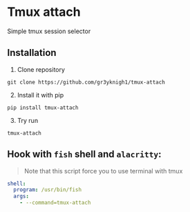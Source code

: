 # Tmux attach

Simple tmux session selector

## Installation

1. Clone repository

```shell
git clone https://github.com/gr3yknigh1/tmux-attach
```

2. Install it with pip

```shell
pip install tmux-attach
```

3. Try run

```shell
tmux-attach
```

## Hook with `fish` shell and `alacritty`:

> Note that this script force you to use terminal with tmux

```yaml
shell:
  program: /usr/bin/fish
  args:
    - --command=tmux-attach
```

